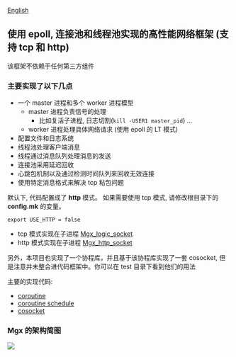 [English](./README.md)

## **使用 epoll, 连接池和线程池实现的高性能网络框架 (支持 tcp 和 http)**

该框架不依赖于任何第三方组件

### 主要实现了以下几点

- 一个 master 进程和多个 worker 进程模型
    - master 进程负责信号的处理
        - 比如复活子进程, 日志切割(`kill -USER1 master_pid`) ...
    - worker 进程处理具体网络请求 (使用 epoll 的 LT 模式)
- 配置文件和日志系统
- 线程池处理客户端消息
- 线程通过消息队列处理消息的发送
- 连接池采用延迟回收
- 心跳包机制以及通过检测时间队列来回收无效连接
- 使用特定消息格式来解决 tcp 粘包问题


默认下, 代码配置成了 **http** 模式。 如果需要使用 tcp 模式, 请修改根目录下的 **config.mk** 的变量。

```
export USE_HTTP = false
```

- tcp 模式实现在子进程 [Mgx_logic_socket](./bussiness/mgx_logic_socket.cpp)
- http 模式实现在子进程 [Mgx_http_socket](./http/mgx_http_socket.cpp)


另外，本项目也实现了一个协程库，并且基于该协程库实现了一套 cosocket, 但是注意并未整合进代码框架中。你可以在 test 目录下看到他们的用法

主要的实现代码:

- [coroutine](./misc/mgx_coroutine.cpp)
- [coroutine schedule](./misc/mgx_coroutine_scheduler.cpp)
- [cosocket](./misc/mgx_cosocket.cpp)


### Mgx 的架构简图
![](https://img.caiyifan.cn/mgx_structure_new.jpg)
